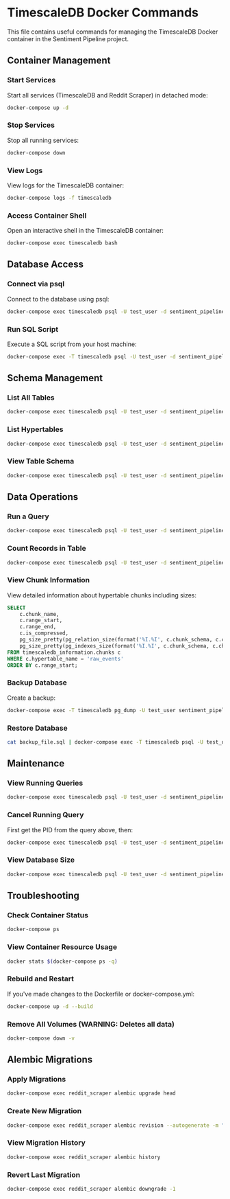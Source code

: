 # TimescaleDB Docker Commands

This file contains useful commands for managing the TimescaleDB Docker container in the Sentiment Pipeline project.

## Container Management

### Start Services
Start all services (TimescaleDB and Reddit Scraper) in detached mode:
```bash
docker-compose up -d
```

### Stop Services
Stop all running services:
```bash
docker-compose down
```

### View Logs
View logs for the TimescaleDB container:
```bash
docker-compose logs -f timescaledb
```

### Access Container Shell
Open an interactive shell in the TimescaleDB container:
```bash
docker-compose exec timescaledb bash
```

## Database Access

### Connect via psql
Connect to the database using psql:
```bash
docker-compose exec timescaledb psql -U test_user -d sentiment_pipeline_db
```

### Run SQL Script
Execute a SQL script from your host machine:
```bash
docker-compose exec -T timescaledb psql -U test_user -d sentiment_pipeline_db < path/to/script.sql
```

## Schema Management

### List All Tables
```bash
docker-compose exec timescaledb psql -U test_user -d sentiment_pipeline_db -c "\dt"
```

### List Hypertables
```bash
docker-compose exec timescaledb psql -U test_user -d sentiment_pipeline_db -c "SELECT * FROM timescaledb_information.hypertables;"
```

### View Table Schema
```bash
docker-compose exec timescaledb psql -U test_user -d sentiment_pipeline_db -c "\d+ raw_events"
```

## Data Operations

### Run a Query
```bash
docker-compose exec timescaledb psql -U test_user -d sentiment_pipeline_db -c "SELECT * FROM raw_events LIMIT 5;"
```

### Count Records in Table
```bash
docker-compose exec timescaledb psql -U test_user -d sentiment_pipeline_db -c "SELECT COUNT(*) FROM raw_events;"
```

### View Chunk Information
View detailed information about hypertable chunks including sizes:
```sql
SELECT 
    c.chunk_name, 
    c.range_start, 
    c.range_end,
    c.is_compressed,
    pg_size_pretty(pg_relation_size(format('%I.%I', c.chunk_schema, c.chunk_name))) as table_size,
    pg_size_pretty(pg_indexes_size(format('%I.%I', c.chunk_schema, c.chunk_name))) as index_size
FROM timescaledb_information.chunks c
WHERE c.hypertable_name = 'raw_events'
ORDER BY c.range_start;
```

### Backup Database
Create a backup:
```bash
docker-compose exec -T timescaledb pg_dump -U test_user sentiment_pipeline_db > backup_$(date +%Y%m%d).sql
```

### Restore Database
```bash
cat backup_file.sql | docker-compose exec -T timescaledb psql -U test_user -d sentiment_pipeline_db
```

## Maintenance

### View Running Queries
```bash
docker-compose exec timescaledb psql -U test_user -d sentiment_pipeline_db -c "SELECT * FROM pg_stat_activity;"
```

### Cancel Running Query
First get the PID from the query above, then:
```bash
docker-compose exec timescaledb psql -U test_user -d sentiment_pipeline_db -c "SELECT pg_cancel_backend(PID);"
```

### View Database Size
```bash
docker-compose exec timescaledb psql -U test_user -d sentiment_pipeline_db -c "SELECT pg_size_pretty(pg_database_size('sentiment_pipeline_db'));"
```

## Troubleshooting

### Check Container Status
```bash
docker-compose ps
```

### View Container Resource Usage
```bash
docker stats $(docker-compose ps -q)
```

### Rebuild and Restart
If you've made changes to the Dockerfile or docker-compose.yml:
```bash
docker-compose up -d --build
```

### Remove All Volumes (WARNING: Deletes all data)
```bash
docker-compose down -v
```

## Alembic Migrations

### Apply Migrations
```bash
docker-compose exec reddit_scraper alembic upgrade head
```

### Create New Migration
```bash
docker-compose exec reddit_scraper alembic revision --autogenerate -m "description of changes"
```

### View Migration History
```bash
docker-compose exec reddit_scraper alembic history
```

### Revert Last Migration
```bash
docker-compose exec reddit_scraper alembic downgrade -1
```
